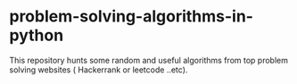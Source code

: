 # problem-solving-algorithms-in-python
This repository hunts some random and useful algorithms from top problem solving websites ( Hackerrank or leetcode ..etc).
